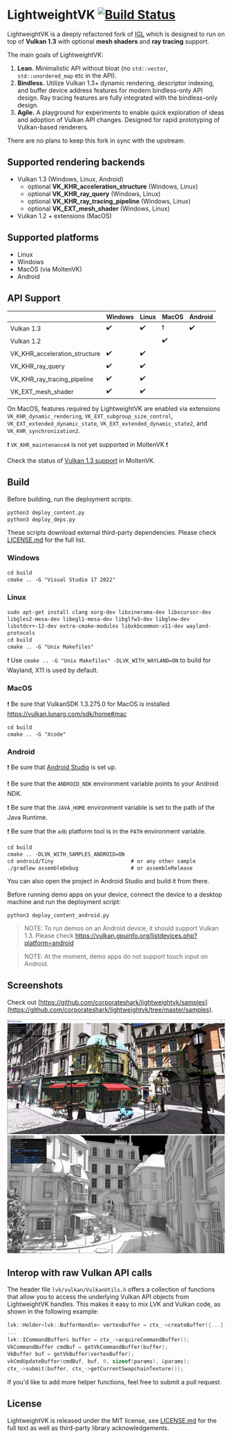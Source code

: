 LightweightVK [![Build Status](https://github.com/corporateshark/lightweightvk/actions/workflows/c-cpp.yml/badge.svg)](https://github.com/corporateshark/lightweightvk/actions)
========================

LightweightVK is a deeply refactored fork of [IGL](https://github.com/facebook/igl) which is designed to run on top of **Vulkan 1.3** with optional **mesh shaders** and **ray tracing** support.

The main goals of LightweightVK:

1. **Lean.** Minimalistic API without bloat (no `std::vector`, `std::unordered_map` etc in the API).
2. **Bindless.** Utilize Vulkan 1.3+ dynamic rendering, descriptor indexing, and buffer device address features for modern bindless-only API design. Ray tracing features are fully integrated with the bindless-only design.
3. **Agile.** A playground for experiments to enable quick exploration of ideas and adoption of Vulkan API changes.
Designed for rapid prototyping of Vulkan-based renderers.

There are no plans to keep this fork in sync with the upstream.

## Supported rendering backends

 * Vulkan 1.3 (Windows, Linux, Android)
   * optional **VK_KHR_acceleration_structure** (Windows, Linux)
   * optional **VK_KHR_ray_query** (Windows, Linux)
   * optional **VK_KHR_ray_tracing_pipeline** (Windows, Linux)
   * optional **VK_EXT_mesh_shader** (Windows, Linux)
 * Vulkan 1.2 + extensions (MacOS)

## Supported platforms

 * Linux
 * Windows
 * MacOS (via MoltenVK)
 * Android

## API Support

|                               | Windows                    | Linux                      | MacOS                      | Android                    |
| ----------------------------- | -------------------------- | -------------------------- | -------------------------- | -------------------------- |
| Vulkan 1.3                    | :heavy_check_mark:         | :heavy_check_mark:         | :heavy_exclamation_mark:   | :heavy_check_mark:         |
| Vulkan 1.2                    |                            |                            | :heavy_check_mark:         |                            |
| VK_KHR_acceleration_structure | :heavy_check_mark:         | :heavy_check_mark:         |                            |                            |
| VK_KHR_ray_query              | :heavy_check_mark:         | :heavy_check_mark:         |                            |                            |
| VK_KHR_ray_tracing_pipeline   | :heavy_check_mark:         | :heavy_check_mark:         |                            |                            |
| VK_EXT_mesh_shader            | :heavy_check_mark:         | :heavy_check_mark:         |                            |                            |

On MacOS, features required by LightweightVK are enabled via extensions `VK_KHR_dynamic_rendering`, `VK_EXT_subgroup_size_control`,
`VK_EXT_extended_dynamic_state`, `VK_EXT_extended_dynamic_state2`, and `VK_KHR_synchronization2`.

:heavy_exclamation_mark: `VK_KHR_maintenance4` is not yet supported in MoltenVK :heavy_exclamation_mark:

Check the status of [Vulkan 1.3 support](https://github.com/KhronosGroup/MoltenVK/issues/1930) in MoltenVK.

## Build

Before building, run the deployment scripts:

```
python3 deploy_content.py
python3 deploy_deps.py
```

These scripts download external third-party dependencies. Please check [LICENSE.md](./LICENSE.md) for the full list.

### Windows

```
cd build
cmake .. -G "Visual Studio 17 2022"
```

### Linux

```
sudo apt-get install clang xorg-dev libxinerama-dev libxcursor-dev libgles2-mesa-dev libegl1-mesa-dev libglfw3-dev libglew-dev libstdc++-12-dev extra-cmake-modules libxkbcommon-x11-dev wayland-protocols
cd build
cmake .. -G "Unix Makefiles"
```

:heavy_exclamation_mark: Use `cmake .. -G "Unix Makefiles" -DLVK_WITH_WAYLAND=ON` to build for Wayland, X11 is used by default.

### MacOS

:heavy_exclamation_mark: Be sure that VulkanSDK 1.3.275.0 for MacOS is installed https://vulkan.lunarg.com/sdk/home#mac

```
cd build
cmake .. -G "Xcode"
```

### Android

:heavy_exclamation_mark: Be sure that [Android Studio](https://developer.android.com/studio) is set up.

:heavy_exclamation_mark: Be sure that the `ANDROID_NDK` environment variable points to your Android NDK.

:heavy_exclamation_mark: Be sure that the `JAVA_HOME` environment variable is set to the path of the Java Runtime.

:heavy_exclamation_mark: Be sure that the `adb` platform tool is in the `PATH` environment variable.

```
cd build
cmake .. -DLVK_WITH_SAMPLES_ANDROID=ON
cd android/Tiny                         # or any other sample
./gradlew assembleDebug                 # or assembleRelease
```
You can also open the project in Android Studio and build it from there.

Before running demo apps on your device, connect the device to a desktop machine and run the deployment script:

```
python3 deploy_content_android.py
```

> NOTE: To run demos on an Android device, it should support Vulkan 1.3. Please check https://vulkan.gpuinfo.org/listdevices.php?platform=android 

> NOTE: At the moment, demo apps do not support touch input on Android.

## Screenshots

Check out [https://github.com/corporateshark/lightweightvk/samples](https://github.com/corporateshark/lightweightvk/tree/master/samples).

![image](.github/screenshot01.jpg)
![image](.github/samples/007_RayTracingAO.jpg)

## Interop with raw Vulkan API calls

The header file `lvk/vulkan/VulkanUtils.h` offers a collection of functions that allow you to access the underlying Vulkan API objects from LightweightVK handles. This makes it easy to mix LVK and Vulkan code, as shown in the following example:

```c
lvk::Holder<lvk::BufferHandle> vertexBuffer = ctx_->createBuffer({...});
...
lvk::ICommandBuffer& buffer = ctx_->acquireCommandBuffer();
VkCommandBuffer cmdBuf = getVkCommandBuffer(buffer);
VkBuffer buf = getVkBuffer(vertexBuffer);
vkCmdUpdateBuffer(cmdBuf, buf, 0, sizeof(params), &params);
ctx_->submit(buffer, ctx_->getCurrentSwapchainTexture());
```

If you'd like to add more helper functions, feel free to submit a pull request.

## License

LightweightVK is released under the MIT license, see [LICENSE.md](./LICENSE.md) for the full text as well as third-party library
acknowledgements.
